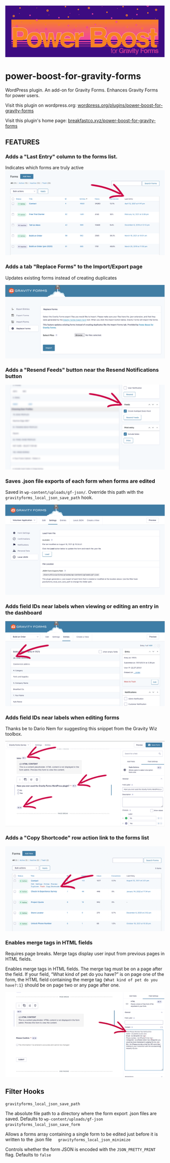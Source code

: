 

![Power Boost for Gravity Forms](assets/banner-1544x500.jpg)

#  power-boost-for-gravity-forms

WordPress plugin. An add-on for Gravity Forms. Enhances Gravity Forms for power users.

Visit this plugin on wordpress.org: [wordpress.org/plugins/power-boost-for-gravity-forms](https://wordpress.org/plugins/power-boost-for-gravity-forms/)

Visit this plugin's home page: [breakfastco.xyz/power-boost-for-gravity-forms](https://breakfastco.xyz/power-boost-for-gravity-forms/)

## FEATURES



### Adds a "Last Entry" column to the forms list.

Indicates which forms are truly active   ![screenshot-1](assets/screenshot-1.png)



### Adds a tab "Replace Forms" to the Import/Export page

Updates existing forms instead of creating duplicates

   ![screenshot-6](assets/screenshot-6.png)



### Adds a "Resend Feeds" button near the Resend Notifications button

![screenshot-4](assets/screenshot-4.png)



### Saves .json file exports of each form when forms are edited

Saved in `wp-content/uploads/gf-json/`. Override this path with the `gravityforms_local_json_save_path` hook.

   ![screenshot-2](assets/screenshot-2.png)



### Adds field IDs near labels when viewing or editing an entry in the dashboard

   ![screenshot-3](assets/screenshot-3.png)



### Adds field IDs near labels when editing forms

Thanks be to Dario Nem for suggesting this snippet from the Gravity Wiz toolbox.

![screenshot-3](assets/screenshot-7.png)



### Adds a "Copy Shortcode" row action link to the forms list

![screenshot-5](assets/screenshot-5.png)



### Enables merge tags in HTML fields

Requires page breaks. Merge tags display user input from previous pages in HTML fields.

Enables merge tags in HTML fields. The merge tag must be on a page after the field. If your field, “What kind of pet do you have?” is on page one of the form, the HTML field containing the merge tag `{What kind of pet do you have?:1}` should be on page two or any page after one.

![screenshot-8](assets/screenshot-8.png)



## Filter Hooks

`gravityforms_local_json_save_path`

   The absolute file path to a directory where the form export .json files are saved. Defaults to `wp-content/uploads/gf-json`
&nbsp;
&nbsp;
`gravityforms_local_json_save_form`

   Allows a forms array containing a single form to be edited just before it is written to the .json file
&nbsp;
&nbsp;
`gravityforms_local_json_minimize`

   Controls whether the form JSON is encoded with the `JSON_PRETTY_PRINT` flag. Defaults to `false`
